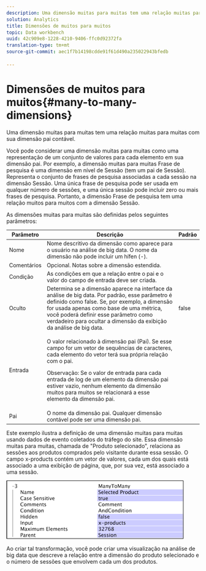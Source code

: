 ```yaml
---
description: Uma dimensão muitas para muitas tem uma relação muitas para muitas com sua dimensão pai contável.
solution: Analytics
title: Dimensões de muitos para muitos
topic: Data workbench
uuid: 42c909e8-1228-4210-9406-ffc0d92372fa
translation-type: tm+mt
source-git-commit: aec1f7b14198cdde91f61d490a235022943bfedb

---
```



# Dimensões de muitos para muitos{#many-to-many-dimensions}

Uma dimensão muitas para muitas tem uma relação muitas para muitas com sua dimensão pai contável.

Você pode considerar uma dimensão muitas para muitas como uma representação de um conjunto de valores para cada elemento em sua dimensão pai. Por exemplo, a dimensão muitas para muitas Frase de pesquisa é uma dimensão em nível de Sessão (tem um pai de Sessão). Representa o conjunto de frases de pesquisa associadas a cada sessão na dimensão Sessão. Uma única frase de pesquisa pode ser usada em qualquer número de sessões, e uma única sessão pode incluir zero ou mais frases de pesquisa. Portanto, a dimensão Frase de pesquisa tem uma relação muitos para muitos com a dimensão Sessão.

As dimensões muitas para muitas são definidas pelos seguintes parâmetros:

<table id="table_A6D495008DFF4DD28A3ECD718D775E54"> 
 <thead> 
  <tr> 
   <th colname="col1" class="entry"> Parâmetro </th> 
   <th colname="col2" class="entry"> Descrição </th> 
   <th colname="col3" class="entry"> Padrão </th> 
  </tr> 
 </thead>
 <tbody> 
  <tr> 
   <td colname="col1"> Nome </td> 
   <td colname="col2"> Nome descritivo da dimensão como aparece para o usuário na análise de big data. O nome da dimensão não pode incluir um hífen (-). </td> 
   <td colname="col3"> </td> 
  </tr> 
  <tr> 
   <td colname="col1"> Comentários </td> 
   <td colname="col2"> Opcional. Notas sobre a dimensão estendida. </td> 
   <td colname="col3"> </td> 
  </tr> 
  <tr> 
   <td colname="col1"> Condição </td> 
   <td colname="col2"> As condições em que a relação entre o pai e o valor do campo de entrada deve ser criada. </td> 
   <td colname="col3"> </td> 
  </tr> 
  <tr> 
   <td colname="col1"> Oculto </td> 
   <td colname="col2"> Determina se a dimensão aparece na interface da análise de big data. Por padrão, esse parâmetro é definido como false. Se, por exemplo, a dimensão for usada apenas como base de uma métrica, você poderá definir esse parâmetro como verdadeiro para ocultar a dimensão da exibição da análise de big data. </td> 
   <td colname="col3"> false </td> 
  </tr> 
  <tr> 
   <td colname="col1"> Entrada </td> 
   <td colname="col2"> <p>O valor relacionado à dimensão pai (Pai). Se esse campo for um vetor de sequências de caracteres, cada elemento do vetor terá sua própria relação com o pai. </p> <p> <p>Observação:  Se o valor de entrada para cada entrada de log de um elemento da dimensão pai estiver vazio, nenhum elemento da dimensão muitos para muitos se relacionará a esse elemento da dimensão pai. </p> </p> </td> 
   <td colname="col3"> </td> 
  </tr> 
  <tr> 
   <td colname="col1"> Pai </td> 
   <td colname="col2"> O nome da dimensão pai. Qualquer dimensão contável pode ser uma dimensão pai. </td> 
   <td colname="col3"> </td> 
  </tr> 
 </tbody> 
</table>

Este exemplo ilustra a definição de uma dimensão muitas para muitas usando dados de evento coletados do tráfego do site. Essa dimensão muitas para muitas, chamada de &quot;Produto selecionado&quot;, relaciona as sessões aos produtos comprados pelo visitante durante essa sessão. O campo x-products contém um vetor de valores, cada um dos quais está associado a uma exibição de página, que, por sua vez, está associado a uma sessão.

![](assets/cfg_Transformation_Dim_ManytoMany.png)

Ao criar tal transformação, você pode criar uma visualização na análise de big data que descreve a relação entre a dimensão do produto selecionado e o número de sessões que envolvem cada um dos produtos.
